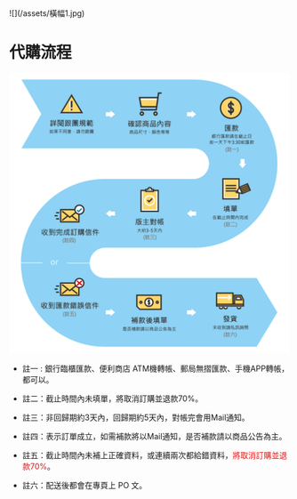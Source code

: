 <link rel="stylesheet" href="lightup.css">
![](/assets/橫幅1.jpg)

# 代購流程
![](/assets/1.5.jpg)

* 註一 : 銀行臨櫃匯款、便利商店 ATM機轉帳、郵局無摺匯款、手機APP轉帳，都可以。

* 註二：截止時間內未填單，將取消訂購並退款70%。

* 註三：非回歸期約3天內，回歸期約5天內，對帳完會用Mail通知。

* 註四：表示訂單成立，如需補款將以Mail通知，是否補款請以商品公告為主。

* 註五：截止時間內未補上正確資料，或連續兩次都給錯資料，<font color="#e61616">將取消訂購並退款70%</font>。

* 註六：配送後都會在專頁上 PO 文。

